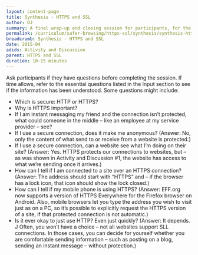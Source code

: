 ```yaml
---
layout: content-page
title: Synthesis - HTTPS and SSL
author: DJ
summary: A final wrap-up and closing session for participants, for the Safer Browsing - HTTPS and SSL module.
permalink: /curriculum/safer-browsing/https-ssl/synthesis/synthesis-https-ssl/
breadcrumb: Synthesis - HTTPS and SSL
date: 2015-04
adids: Activity and Discussion
parent: HTTPS and SSL
duration: 10-15 minutes
---
```


Ask participants if they have questions before completing the session. If time allows, refer to the essential questions listed in the Input section to see if the information has been understood. Some questions might include:

- Which is secure: HTTP or HTTPS?
- Why is HTTPS important?
- If I am instant messaging my friend and the connection isn’t protected, what could someone in the middle – like an employee at my service provider – see?
- If I use a secure connection, does it make me anonymous? (Answer: No, only the content of what send to or receive from a website is protected.)
- If I use a secure connection, can a website see what I’m doing on their site? (Answer: Yes. HTTPS protects our connections to websites, but – as was shown in Activity and Discussion #1, the website has access to what we’re sending once it arrives.)
- How can I tell if I am connected to a site over an HTTPS connection? (Answer: The address should start with “HTTPS” and – if the browser has a lock icon, that icon should show the lock closed.)
- How can I tell if my mobile phone is using HTTPS? (Answer: EFF.org now supports a version of HTTPS Everywhere for the Firefox browser on Android. Also, mobile browsers let you type the address you wish to visit just as on a PC, so it’s possible to explicitly request the HTTPS version of a site, if that protected connection is not automatic.)
- Is it ever okay to just use HTTP? Even just quickly? (Answer: It depends. J Often, you won’t have a choice – not all websites support SLL connections. In those cases, you can decide for yourself whether you are comfortable sending information – such as posting on a blog, sending an instant message – without protection.)
